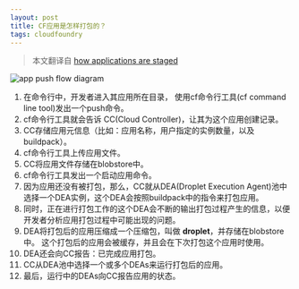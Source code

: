 ```yaml
---
layout: post
title: CF应用是怎样打包的？
tags: cloudfoundry
---
```


> 本文翻译自 [how applications are staged][1]


![app push flow diagram][2]

1. 在命令行中，开发者进入其应用所在目录，
使用cf命令行工具(cf command line tool)发出一个push命令。
2. cf命令行工具就会告诉 CC(Cloud Controller)，让其为这个应用创建记录。
3. CC存储应用元信息（比如：应用名称，用户指定的实例数量，以及buildpack）。
4. cf命令行工具上传应用文件。
5. CC将应用文件存储在blobstore中。
6. cf命令行工具发出一个启动应用命令。
7. 因为应用还没有被打包，那么，CC就从DEA(Droplet Execution Agent)池中选择一个DEA实例，这个DEA会按照buildpack中的指令来打包应用。
8. 同时，正在进行打包工作的这个DEA会不断的输出打包过程产生的信息，以便开发者分析应用打包过程中可能出现的问题。
9. DEA将打包后的应用压缩成一个压缩包，叫做 **droplet**，并存储在blobstore中。
这个打包后的应用会被缓存，并且会在下次打包这个应用时使用。
10. DEA还会向CC报告：已完成应用打包。
11. CC从DEA池中选择一个或多个DEAs来运行打包后的应用。
12. 最后，运行中的DEAs向CC报告应用的状态。

[1]: http://docs.cloudfoundry.org/concepts/how-applications-are-staged.html
[2]: {{site.url}}/assets/2014/03/05/app_push_flow_diagram.png

